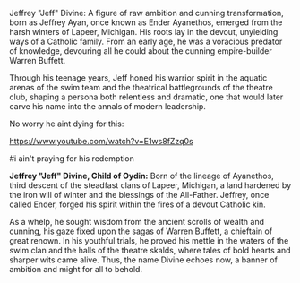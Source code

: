 
Jeffrey "Jeff" Divine: A figure of raw ambition and cunning transformation, born as Jeffrey Ayan, once known as Ender Ayanethos, emerged from the harsh winters of Lapeer, Michigan. His roots lay in the devout, unyielding ways of a Catholic family. From an early age, he was a voracious predator of knowledge, devouring all he could about the cunning empire-builder Warren Buffett.

Through his teenage years, Jeff honed his warrior spirit in the aquatic arenas of the swim team and the theatrical battlegrounds of the theatre club, shaping a persona both relentless and dramatic, one that would later carve his name into the annals of modern leadership.


No worry he aint dying for this:

<https://www.youtube.com/watch?v=E1ws8fZzq0s>

#i ain't praying for his redemption



**Jeffrey "Jeff" Divine, Child of Oydin:** Born of the lineage of Ayanethos, third descent of the steadfast clans of Lapeer, Michigan, a land hardened by the iron will of winter and the blessings of the All-Father. Jeffrey, once called Ender, forged his spirit within the fires of a devout Catholic kin. 

As a whelp, he sought wisdom from the ancient scrolls of wealth and cunning, his gaze fixed upon the sagas of Warren Buffett, a chieftain of great renown. In his youthful trials, he proved his mettle in the waters of the swim clan and the halls of the theatre skalds, where tales of bold hearts and sharper wits came alive. Thus, the name Divine echoes now, a banner of ambition and might for all to behold.
